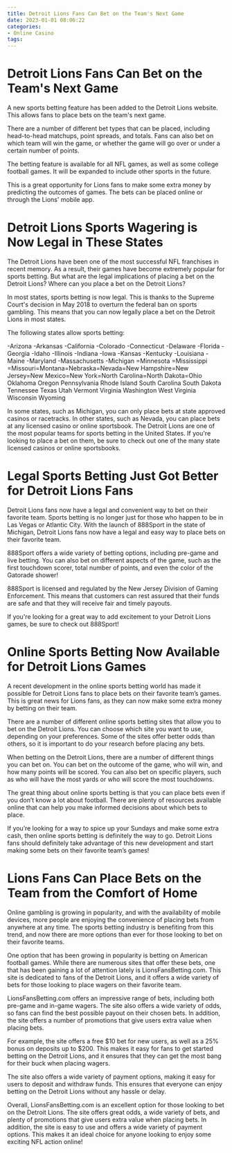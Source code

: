```yaml
---
title: Detroit Lions Fans Can Bet on the Team's Next Game
date: 2023-01-01 08:06:22
categories:
- Online Casino
tags:
---
```



#  Detroit Lions Fans Can Bet on the Team's Next Game

A new sports betting feature has been added to the Detroit Lions website. This allows fans to place bets on the team's next game.

There are a number of different bet types that can be placed, including head-to-head matchups, point spreads, and totals. Fans can also bet on which team will win the game, or whether the game will go over or under a certain number of points.

The betting feature is available for all NFL games, as well as some college football games. It will be expanded to include other sports in the future.

This is a great opportunity for Lions fans to make some extra money by predicting the outcomes of games. The bets can be placed online or through the Lions' mobile app.

# Detroit Lions Sports Wagering is Now Legal in These States

The Detroit Lions have been one of the most successful NFL franchises in recent memory. As a result, their games have become extremely popular for sports betting. But what are the legal implications of placing a bet on the Detroit Lions? Where can you place a bet on the Detroit Lions?

In most states, sports betting is now legal. This is thanks to the Supreme Court's decision in May 2018 to overturn the federal ban on sports gambling. This means that you can now legally place a bet on the Detroit Lions in most states.

The following states allow sports betting:

-Arizona
-Arkansas
-California
-Colorado
-Connecticut
-Delaware
-Florida
-Georgia
-Idaho
-Illinois
-Indiana
-Iowa
-Kansas
-Kentucky
-Louisiana
-Maine
-Maryland
-Massachusetts
-Michigan
=Minnesota
=Mississippi
=Missouri=Montana=Nebraska=Nevada=New Hampshire=New Jersey=New Mexico=New York=North Carolina=North Dakota=Ohio Oklahoma Oregon Pennsylvania Rhode Island South Carolina South Dakota Tennessee Texas Utah Vermont Virginia Washington West Virginia Wisconsin Wyoming



  In some states, such as Michigan, you can only place bets at state approved casinos or racetracks. In other states, such as Nevada, you can place bets at any licensed casino or online sportsbook.  The Detroit Lions are one of the most popular teams for sports betting in the United States. If you're looking to place a bet on them, be sure to check out one of the many state licensed casinos or online sportsbooks.

# Legal Sports Betting Just Got Better for Detroit Lions Fans

Detroit Lions fans now have a legal and convenient way to bet on their favorite team. Sports betting is no longer just for those who happen to be in Las Vegas or Atlantic City. With the launch of 888Sport in the state of Michigan, Detroit Lions fans now have a legal and easy way to place bets on their favorite team.

888Sport offers a wide variety of betting options, including pre-game and live betting. You can also bet on different aspects of the game, such as the first touchdown scorer, total number of points, and even the color of the Gatorade shower!

888Sport is licensed and regulated by the New Jersey Division of Gaming Enforcement. This means that customers can rest assured that their funds are safe and that they will receive fair and timely payouts.

If you're looking for a great way to add excitement to your Detroit Lions games, be sure to check out 888Sport!

# Online Sports Betting Now Available for Detroit Lions Games

A recent development in the online sports betting world has made it possible for Detroit Lions fans to place bets on their favorite team’s games. This is great news for Lions fans, as they can now make some extra money by betting on their team.

There are a number of different online sports betting sites that allow you to bet on the Detroit Lions. You can choose which site you want to use, depending on your preferences. Some of the sites offer better odds than others, so it is important to do your research before placing any bets.

When betting on the Detroit Lions, there are a number of different things you can bet on. You can bet on the outcome of the game, who will win, and how many points will be scored. You can also bet on specific players, such as who will have the most yards or who will score the most touchdowns.

The great thing about online sports betting is that you can place bets even if you don’t know a lot about football. There are plenty of resources available online that can help you make informed decisions about which bets to place.

If you’re looking for a way to spice up your Sundays and make some extra cash, then online sports betting is definitely the way to go. Detroit Lions fans should definitely take advantage of this new development and start making some bets on their favorite team’s games!

# Lions Fans Can Place Bets on the Team from the Comfort of Home

Online gambling is growing in popularity, and with the availability of mobile devices, more people are enjoying the convenience of placing bets from anywhere at any time. The sports betting industry is benefiting from this trend, and now there are more options than ever for those looking to bet on their favorite teams.

One option that has been growing in popularity is betting on American football games. While there are numerous sites that offer these bets, one that has been gaining a lot of attention lately is LionsFansBetting.com. This site is dedicated to fans of the Detroit Lions, and it offers a wide variety of bets for those looking to place wagers on their favorite team.

LionsFansBetting.com offers an impressive range of bets, including both pre-game and in-game wagers. The site also offers a wide variety of odds, so fans can find the best possible payout on their chosen bets. In addition, the site offers a number of promotions that give users extra value when placing bets.

For example, the site offers a free $10 bet for new users, as well as a 25% bonus on deposits up to $200. This makes it easy for fans to get started betting on the Detroit Lions, and it ensures that they can get the most bang for their buck when placing wagers.

The site also offers a wide variety of payment options, making it easy for users to deposit and withdraw funds. This ensures that everyone can enjoy betting on the Detroit Lions without any hassle or delay.

Overall, LionsFansBetting.com is an excellent option for those looking to bet on the Detroit Lions. The site offers great odds, a wide variety of bets, and plenty of promotions that give users extra value when placing bets. In addition, the site is easy to use and offers a wide variety of payment options. This makes it an ideal choice for anyone looking to enjoy some exciting NFL action online!